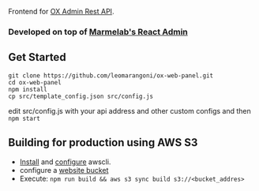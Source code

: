 Frontend for [OX Admin Rest API](https://github.com/leomarangoni/ox-rest-api).

### Developed on top of [Marmelab's React Admin](https://marmelab.com/react-admin/)

## Get Started

```
git clone https://github.com/leomarangoni/ox-web-panel.git
cd ox-web-panel
npm install
cp src/template_config.json src/config.js
```
edit src/config.js with your api address and other custom configs and then `npm start` 

## Building for production using AWS S3

- [Install](https://docs.aws.amazon.com/cli/latest/userguide/install-cliv2.html) and [configure](https://docs.aws.amazon.com/cli/latest/reference/configure/) awscli.
- configure a [website bucket](https://docs.aws.amazon.com/pt_br/AmazonS3/latest/dev/WebsiteHosting.html)
- Execute: `npm run build && aws s3 sync build s3://<bucket_addres>`




